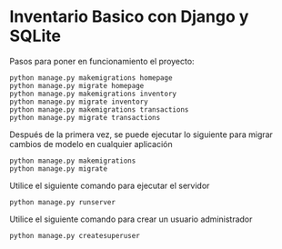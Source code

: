 # Inventario Basico con Django y SQLite
Pasos para poner en funcionamiento el proyecto:
```
python manage.py makemigrations homepage
python manage.py migrate homepage
python manage.py makemigrations inventory
python manage.py migrate inventory
python manage.py makemigrations transactions
python manage.py migrate transactions
```
Después de la primera vez, se puede ejecutar lo siguiente para migrar cambios de modelo en cualquier aplicación
```
python manage.py makemigrations
python manage.py migrate
```
Utilice el siguiente comando para ejecutar el servidor
```
python manage.py runserver
```
Utilice el siguiente comando para crear un usuario administrador 
```
python manage.py createsuperuser
```
